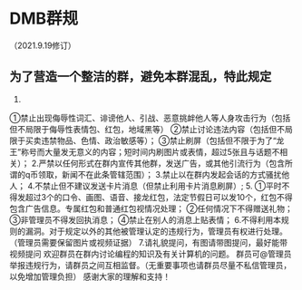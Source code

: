 # DMB群规
（2021.9.19修订）
## 为了营造一个整洁的群，避免本群混乱，特此规定
1.
①禁止出现侮辱性词汇、诽谤他人、引战、恶意挑衅他人等人身攻击行为（包括但不局限于侮辱性表情包、红包，地域黑等）
②禁止讨论违法内容（包括但不局限于买卖违禁物品、色情、政治敏感等）；
③禁止刷屏（包括但不限于为了“龙王”称号而大量发无意义的内容；短时间内刷图片或表情，超过5张且与话题不相关）；
2.严禁以任何形式在群内宣传其他群，发送广告，或其他引流行为（包含所谓的q币领取，新闻不在此条管辖范围）；
3.禁止以在群内发起会话的方式骚扰他人；
4.不禁止但不建议发送卡片消息（但禁止利用卡片消息刷屏）;
5.
①平时不得发超过3个的口令、画图、语音、接龙红包，法定节假日可以发10个，红包不得包含广告信息。专属红包和普通红包视情况处理；
②任何情况下不得赠送礼物；
③非管理员不得发回执消息；
④禁止在别人的消息上贴表情；
6.不得利用本规则的漏洞。对于规定以外的其他被管理认定的违规行为，管理员有权进行处理。（管理员需要保留图片或视频证据）
7.请礼貌提问，有图请带图提问，最好能带视频提问
欢迎群员在群内讨论编程的知识及有关计算机的问题。
群员可@管理员举报违规行为，请群员之间互相监督。（无重要事项也请群员尽量不私信管理员，以免增加管理负担）
感谢大家的理解和支持！
